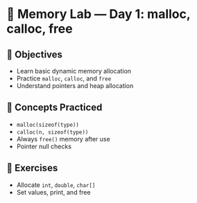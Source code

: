 # 🧠 Memory Lab — Day 1: malloc, calloc, free

## 🎯 Objectives
- Learn basic dynamic memory allocation
- Practice `malloc`, `calloc`, and `free`
- Understand pointers and heap allocation

## 📌 Concepts Practiced
- `malloc(sizeof(type))`
- `calloc(n, sizeof(type))`
- Always `free()` memory after use
- Pointer null checks

## 🧪 Exercises
- Allocate `int`, `double`, `char[]`
- Set values, print, and free
